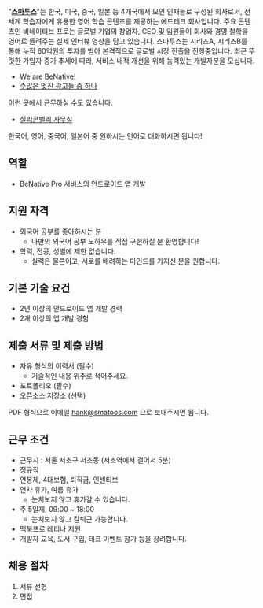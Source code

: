 "**[스마투스](http://benativepro.kr)**"는 한국, 미국, 중국, 일본 등 4개국에서 모인 인재들로 구성된 회사로서,
전 세계 학습자에게 유용한 영어 학습 콘텐츠를 제공하는 에드테크 회사입니다.
주요 콘텐츠인 비네이티브 프로는 글로벌 기업의 창업자, CEO 및 임원들이 회사와 경영 철학을 영어로 들려주는 실제 인터뷰 영상을 담고 있습니다.
스마투스는 시리즈A, 시리즈B를 통해 누적 60억원의 투자를 받아 본격적으로 글로벌 시장 진출을 진행중입니다. 최근 뚜렷한 가입자 증가 추세에 따라, 서비스 내적 개선을 위해 능력있는 개발자분을 모십니다.

- [We are BeNative!](https://www.youtube.com/watch?v=luQo35gyYHo)
- [수많은 멋진 광고들 중 하나](https://www.youtube.com/watch?v=MCuQEyo2dvQ)

이런 곳에서 근무하실 수도 있습니다.

- [실리콘벨리 사무실](https://benative.wordpress.com/2015/07/08/benative-now-open-in-silicon-valley/)

한국어, 영어, 중국어, 일본어 중 원하시는 언어로 대화하시면 됩니다!

## 역할

- BeNative Pro 서비스의 안드로이드 앱 개발

## 지원 자격

- 외국어 공부를 좋아하시는 분
  * 나만의 외국어 공부 노하우를 직접 구현하실 분 환영합니다!
- 학력, 전공, 성별에 제한 없습니다.
  * 실력은 물론이고, 서로를 배려하는 마인드를 가지신 분을 원합니다.

## 기본 기술 요건

- 2년 이상의 안드로이드 앱 개발 경력
- 2개 이상의 앱 개발 경험

## 제출 서류 및 제출 방법

- 자유 형식의 이력서 (필수)
  * 기술적인 내용 위주로 적어주세요.
- 포트폴리오 (필수)
- 오픈소스 저장소 (선택)

PDF 형식으로 이메일 hank@smatoos.com 으로 보내주시면 됩니다.

## 근무 조건

- 근무지 : 서울 서초구 서초동 (서초역에서 걸어서 5분)
- 정규직
- 연봉제, 4대보험, 퇴직금, 인센티브
- 연차 휴가, 여름 휴가
  * 눈치보지 않고 휴가갈 수 있습니다.
- 주 5일제, 09:00 ~ 18:00
  * 눈치보지 않고 칼퇴근 가능합니다.
- 맥북프로 레티나 지원
- 개발자 교육, 도서 구입, 테크 이벤트 참가 등을 장려합니다.

## 채용 절차

1. 서류 전형
1. 면접
